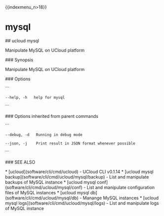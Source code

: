 {{indexmenu_n>18}}

# mysql

\#\# ucloud mysql

Manipulate MySQL on UCloud platform

\#\#\# Synopsis

Manipulate MySQL on UCloud platform

\#\#\# Options

\`\`\`

``` 
--help, -h   help for mysql 
```

\`\`\`

\#\#\# Options inherited from parent commands

\`\`\`

``` 
--debug, -d   Running in debug mode 
```

``` 
--json, -j    Print result in JSON format whenever possible 
```

\`\`\`

\#\#\# SEE ALSO

\* \[ucloud\](software/cli/cmd/ucloud) - UCloud CLI v0.1.14 \* \[ucloud
mysql backup\](software/cli/cmd/ucloud/mysql/backup) - List and
manipulate backups of MySQL instance \* \[ucloud mysql
conf\](software/cli/cmd/ucloud/mysql/conf) - List and manipulate
configuration files of MySQL instances \* \[ucloud mysql
db\](software/cli/cmd/ucloud/mysql/db) - Manange MySQL instances \*
\[ucloud mysql logs\](software/cli/cmd/ucloud/mysql/logs) - List and
manipulate logs of MySQL instance
